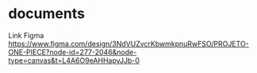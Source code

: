 # documents

Link Figma
https://www.figma.com/design/3NdVUZvcrKbwmkpnuRwFSO/PROJETO-ONE-PIECE?node-id=277-2046&node-type=canvas&t=L4A6O9eAHHapyJJb-0
